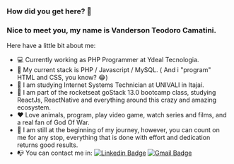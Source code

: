 ### How did you get here? 🤔
### Nice to meet you, my name is Vanderson Teodoro Camatini.

Here have a little bit about me:
- :computer: Currently working as PHP Programmer at Ydeal Tecnologia.
- :bookmark_tabs: My current stack is PHP / Javascript / MySQL. ( And i "program" HTML and CSS, you know?  :joy:)
- :school: I am studying Internet Systems Technician at UNIVALI in Itajaí.
- :book: I am part of the rocketseat goStack 13.0 bootcamp class, studying ReactJs, ReactNative and everything around this crazy and amazing ecosystem.
- :heart: Love animals, program, play video game, watch series and films, and a real fan of God Of War.
- :muscle: I am still at the beginning of my journey, however, you can count on me for any stop, everything that is done with effort and dedication returns good results.
- :mailbox_with_no_mail: You can contact me in: [![Linkedin Badge](https://img.shields.io/badge/-VandersonCamatini-blue?style=flat-square&logo=Linkedin&logoColor=white&link=https://www.linkedin.com/in/vanderson-camatini/)](https://www.linkedin.com/in/vanderson-camatini/)  [![Gmail Badge](https://img.shields.io/badge/-vandersoncamatini66@gmail.com-c14438?style=flat-square&logo=Gmail&logoColor=white&link=mailto:vandersoncamatini66@gmail.com)](mailto:vandersoncamatini66@gmail.com)
